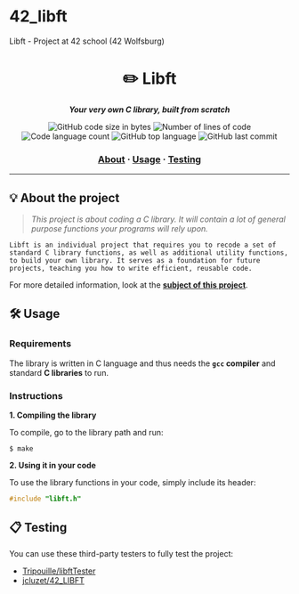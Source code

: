 # 42_libft
Libft - Project at 42 school (42 Wolfsburg)
<h1 align="center">
	✏️ Libft
</h1>

<p align="center">
	<b><i>Your very own C library, built from scratch</i></b><br>
</p>

<p align="center">
	<img alt="GitHub code size in bytes" src="https://img.shields.io/github/languages/code-size/jonona912/42_libft?color=lightblue" />
	<img alt="Number of lines of code" src="https://img.shields.io/tokei/lines/github/username/libft?color=critical" />
	<img alt="Code language count" src="https://img.shields.io/github/languages/count/username/libft?color=yellow" />
	<img alt="GitHub top language" src="https://img.shields.io/github/languages/top/username/libft?color=blue" />
	<img alt="GitHub last commit" src="https://img.shields.io/github/last-commit/username/libft?color=green" />
</p>

<h3 align="center">
	<a href="#%EF%B8%8F-about">About</a>
	<span> · </span>
	<a href="#%EF%B8%8F-usage">Usage</a>
	<span> · </span>
	<a href="#-testing">Testing</a>
</h3>

---

## 💡 About the project

> _This project is about coding a C library. It will contain a lot of general purpose functions your programs will rely upon._

	Libft is an individual project that requires you to recode a set of standard C library functions, as well as additional utility functions, to build your own library. It serves as a foundation for future projects, teaching you how to write efficient, reusable code.

For more detailed information, look at the [**subject of this project**](https://github.com/username/42cursus/tree/main/Subject%20PDFs).

## 🛠️ Usage

### Requirements

The library is written in C language and thus needs the **`gcc` compiler** and standard **C libraries** to run.

### Instructions

**1. Compiling the library**

To compile, go to the library path and run:

```shell
$ make
```

**2. Using it in your code**

To use the library functions in your code, simply include its header:

```C
#include "libft.h"
```

## 📋 Testing

You can use these third-party testers to fully test the project:

* [Tripouille/libftTester](https://github.com/Tripouille/libftTester)
* [jcluzet/42_LIBFT](https://github.com/jcluzet/42_LIBFT)
